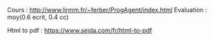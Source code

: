 Cours : http://www.lirmm.fr/~ferber/ProgAgent/index.html
Evaluation : moy(0.6 ecrit, 0.4 cc)

Html to pdf : https://www.sejda.com/fr/html-to-pdf

